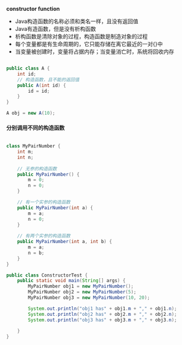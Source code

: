 **constructor function**
- Java构造函数的名称必须和类名一样，且没有返回值
- Java有造函数，但是没有析构函数
 - 析构函数是清除对象的过程，构造函数是制造对象的过程
-  每个变量都是有生命周期的，它只能存储在离它最近的一对{}中
- 当变量被创建时，变量将占据内存；当变量消亡时，系统将回收内存

```java

public class A {
    int id;
    // 构造函数，且不能的返回值
    public A(int id) {
        id = id;
    }
}

A obj = new A(10);

```

#### 分别调用不同的构造函数
```java

class MyPairNumber {
    int m;
    int n;
    
    // 无参的构造函数
    public MyPairNumber() {
        m = 0;
        n = 0;
    }

    // 有一个实参的构造函数
    public MyPairNumber(int a) {
        m = a;
        n = 0;
    }
    
    // 有两个实参的构造函数
    public MyPairNumber(int a, int b) {
        m = a;
        n = b;
    }
}

public class ConstructorTest {
    public static void main(String[] args) {
        MyPairNumber obj1 = new MyPairNumber();
        MyPairNumber obj2 = new MyPairNumber(5);
        MyPairNumber obj3 = new MyPairNumber(10, 20);

        System.out.println("obj1 has" + obj1.m + "," + obj1.n);
        System.out.println("obj2 has" + obj2.m + "," + obj2.n);
        System.out.println("obj3 has" + obj3.m + "," + obj3.n);
        
    }
}
```